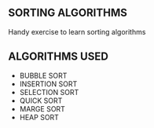 ## SORTING ALGORITHMS

Handy exercise to learn sorting algorithms

## ALGORITHMS USED

- BUBBLE SORT
- INSERTION SORT
- SELECTION SORT
- QUICK SORT
- MARGE SORT
- HEAP SORT
